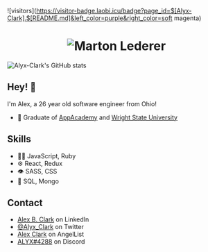 ![visitors](https://visitor-badge.laobi.icu/badge?page_id=$[Alyx-Clark].$[README.md]&left_color=purple&right_color=soft magenta)
<h1 align="center">
  <img src="https://raw.githubusercontent.com/Alyx-Clark/Alyx-Clark/main/name.svg" alt="Marton Lederer" />
</h1>

![Alyx-Clark's GitHub stats](https://github-readme-stats.vercel.app/api?username=Alyx-Clark&show_icons=true&theme=jolly)

## Hey! 👋
I'm Alex, a 26 year old software engineer from Ohio!

- 🧭 Graduate of [AppAcademy](https://www.appacademy.io/) and [Wright State University](https://www.wright.edu/)

## Skills
- 👨‍💻 JavaScript, Ruby
- ⚙️ React, Redux
- 👁️ SASS, CSS
- 💽 SQL, Mongo

## Contact
- [Alex B. Clark](https://www.linkedin.com/in/alex-b-clark/) on LinkedIn
- [@Alyx_Clark](https://twitter.com/Alyx__Clark) on Twitter
- [Alex Clark](https://angel.co/u/alex-clark-36) on AngelList
- [ALYX#4288](./) on Discord

                                                                                    


